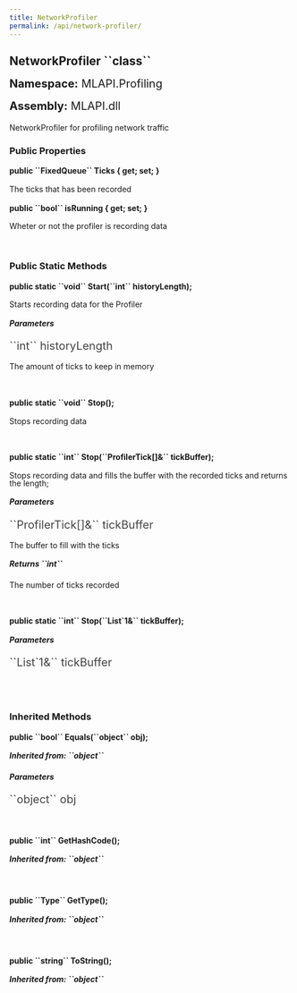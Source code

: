 ```yaml
---
title: NetworkProfiler
permalink: /api/network-profiler/
---
```


<div style="line-height: 1;">
	<h2 markdown="1">NetworkProfiler ``class``</h2>
	<p style="font-size: 20px;"><b>Namespace:</b> MLAPI.Profiling</p>
	<p style="font-size: 20px;"><b>Assembly:</b> MLAPI.dll</p>
</div>
<p>NetworkProfiler for profiling network traffic</p>

<div>
	<h3 markdown="1">Public Properties</h3>
	<div style="line-height: 1;">
		<h4 markdown="1"><b>public ``FixedQueue<ProfilerTick>`` Ticks { get; set; }</b></h4>
		<p>The ticks that has been recorded</p>
	</div>
	<div style="line-height: 1;">
		<h4 markdown="1"><b>public ``bool`` isRunning { get; set; }</b></h4>
		<p>Wheter or not the profiler is recording data</p>
	</div>
</div>
<br>
<div>
	<h3 markdown="1">Public Static Methods</h3>
	<div style="line-height: 1;">
		<h4 markdown="1"><b>public static ``void`` Start(``int`` historyLength);</b></h4>
		<p>Starts recording data for the Profiler</p>
		<h5><b>Parameters</b></h5>
		<div>
			<p style="font-size: 20px; color: #444;" markdown="1">``int`` historyLength</p>
			<p>The amount of ticks to keep in memory</p>
		</div>
	</div>
	<br>
	<div style="line-height: 1;">
		<h4 markdown="1"><b>public static ``void`` Stop();</b></h4>
		<p>Stops recording data</p>
	</div>
	<br>
	<div style="line-height: 1;">
		<h4 markdown="1"><b>public static ``int`` Stop(``ProfilerTick[]&`` tickBuffer);</b></h4>
		<p>Stops recording data and fills the buffer with the recorded ticks and returns the length;</p>
		<h5><b>Parameters</b></h5>
		<div>
			<p style="font-size: 20px; color: #444;" markdown="1">``ProfilerTick[]&`` tickBuffer</p>
			<p>The buffer to fill with the ticks</p>
		</div>
		<h5 markdown="1"><b>Returns ``int``</b></h5>
		<div>
			<p>The number of ticks recorded</p>
		</div>
	</div>
	<br>
	<div style="line-height: 1;">
		<h4 markdown="1"><b>public static ``int`` Stop(``List`1&`` tickBuffer);</b></h4>
		<h5><b>Parameters</b></h5>
		<div>
			<p style="font-size: 20px; color: #444;" markdown="1">``List`1&`` tickBuffer</p>
		</div>
	</div>
	<br>
</div>
<br>
<div>
	<h3 markdown="1">Inherited Methods</h3>
	<div style="line-height: 1;">
		<h4 markdown="1"><b>public ``bool`` Equals(``object`` obj);</b></h4>
		<h5 markdown="1">Inherited from: ``object``</h5>
		<h5><b>Parameters</b></h5>
		<div>
			<p style="font-size: 20px; color: #444;" markdown="1">``object`` obj</p>
		</div>
	</div>
	<br>
	<div style="line-height: 1;">
		<h4 markdown="1"><b>public ``int`` GetHashCode();</b></h4>
		<h5 markdown="1">Inherited from: ``object``</h5>
	</div>
	<br>
	<div style="line-height: 1;">
		<h4 markdown="1"><b>public ``Type`` GetType();</b></h4>
		<h5 markdown="1">Inherited from: ``object``</h5>
	</div>
	<br>
	<div style="line-height: 1;">
		<h4 markdown="1"><b>public ``string`` ToString();</b></h4>
		<h5 markdown="1">Inherited from: ``object``</h5>
	</div>
</div>
<br>
